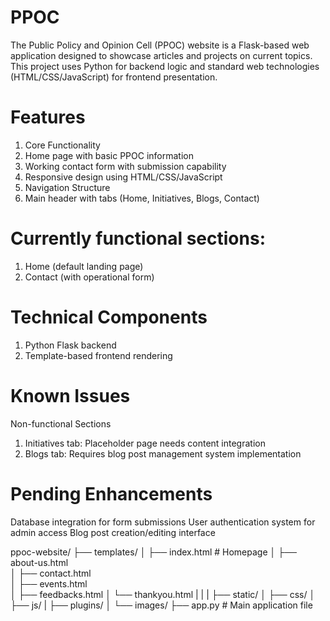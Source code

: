 # PPOC
The Public Policy and Opinion Cell (PPOC) website is a Flask-based web application designed to showcase articles and projects on current topics. This project uses Python for backend logic and standard web technologies (HTML/CSS/JavaScript) for frontend presentation.

# Features
1. Core Functionality
2. Home page with basic PPOC information
3. Working contact form with submission capability
4. Responsive design using HTML/CSS/JavaScript
5. Navigation Structure
6. Main header with tabs (Home, Initiatives, Blogs, Contact)

# Currently functional sections:
1. Home (default landing page)
2. Contact (with operational form)

# Technical Components
1. Python Flask backend
2. Template-based frontend rendering

# Known Issues
Non-functional Sections
1. Initiatives tab: Placeholder page needs content integration
2. Blogs tab: Requires blog post management system implementation

# Pending Enhancements
Database integration for form submissions
User authentication system for admin access
Blog post creation/editing interface


ppoc-website/
├── templates/
│   ├── index.html       # Homepage
│   ├── about-us.html      
│   ├── contact.html    
│   ├── events.html   
│   ├── feedbacks.html
│   └── thankyou.html
|
|
|
├── static/
│   ├── css/
│   ├── js/
|   ├── plugins/
│   └── images/
├── app.py              # Main application file



